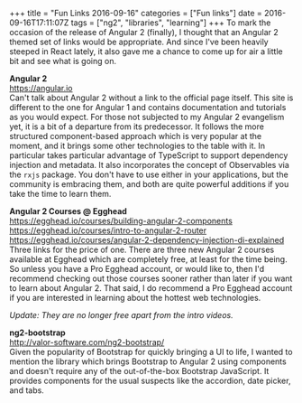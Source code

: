 +++
title = "Fun Links 2016-09-16"
categories = ["Fun links"]
date = 2016-09-16T17:11:07Z
tags = ["ng2", "libraries", "learning"]
+++
To mark the occasion of the release of Angular 2 (finally), I thought that an Angular 2 themed set of links would be appropriate. And since I've been heavily steeped in React lately, it also gave me a chance to come up for air a little bit and see what is going on.

**Angular 2**  
https://angular.io  
Can't talk about Angular 2 without a link to the official page itself. This site is different to the one for Angular 1 and contains documentation and tutorials as you would expect. For those not subjected to my Angular 2 evangelism yet, it is a bit of a departure from its predecessor. It follows the more structured component-based approach which is very popular at the moment, and it brings some other technologies to the table with it. In particular takes particular advantage of TypeScript to support dependency injection and metadata. It also incorporates the concept of Observables via the `rxjs` package. You don't have to use either in your applications, but the community is embracing them, and both are quite powerful additions if you take the time to learn them.

**Angular 2 Courses @ Egghead**  
https://egghead.io/courses/building-angular-2-components  
https://egghead.io/courses/intro-to-angular-2-router  
https://egghead.io/courses/angular-2-dependency-injection-di-explained  
Three links for the price of one. There are three new Angular 2 courses available at Egghead which are completely free, at least for the time being. So unless you have a Pro Egghead account, or would like to, then I'd recommend checking out those courses sooner rather than later if you want to learn about Angular 2. That said, I do recommend a Pro Egghead account if you are interested in learning about the hottest web technologies.

*Update: They are no longer free apart from the intro videos.*

**ng2-bootstrap**  
http://valor-software.com/ng2-bootstrap/  
Given the popularity of Bootstrap for quickly bringing a UI to life, I wanted to mention the library which brings Bootstrap to Angular 2 using components and doesn't require any of the out-of-the-box Bootstrap JavaScript. It provides components for the usual suspects like the accordion, date picker, and tabs.
